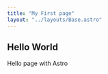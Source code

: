 ```yaml
---
title: "My First page"
layout: "../layouts/Base.astro"
---
```


## Hello World

Hello page with Astro

